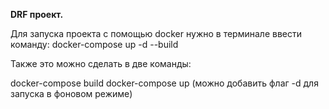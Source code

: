 
**DRF проект.**

Для запуска проекта с помощью docker нужно в терминале ввести команду: docker-compose up -d --build

Также это можно сделать в две команды:

docker-compose build
docker-compose up (можно добавить флаг -d для запуска в фоновом режиме)
